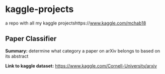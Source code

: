 # kaggle-projects
a repo with all my kaggle projectshttps://www.kaggle.com/mchab18

## Paper Classifier
**Summary:** determine what category a paper on arXiv belongs to based on its abstract 

**Link to kaggle dataset:** https://www.kaggle.com/Cornell-University/arxiv
